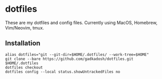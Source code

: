 # dotfiles

These are my dotfiles and config files. Currently using MacOS, Homebrew, Vim/Neovim, tmux.

## Installation

```
alias dotfiles="git --git-dir=$HOME/.dotfiles/ --work-tree=$HOME"
git clone --bare https://github.com/gadkadosh/dotfiles.git $HOME/.dotfiles
dotfiles checkout
dotfiles config --local status.showUntrackedFiles no
```
